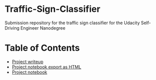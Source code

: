 # Traffic-Sign-Classifier
Submission repository for the traffic sign classifier for the Udacity Self-Driving Engineer Nanodegree


Table of Contents
=================

  * [Project writeup](writeup.md)
  * [Project notebook export as HTML](Traffic_Sign_Classifier.html)
  * [Project notebook](Traffic_Sign_Classifier.ipynb)
